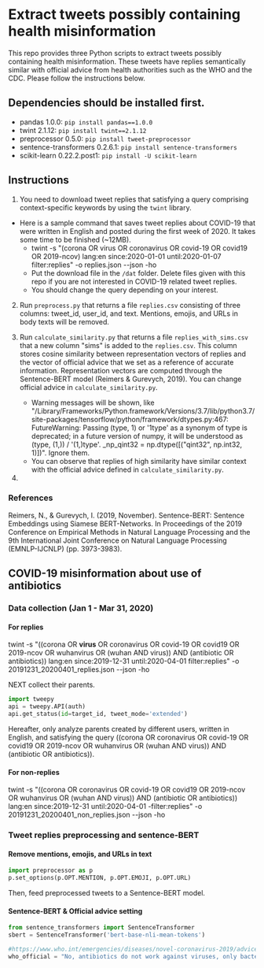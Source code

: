 # Extract tweets possibly containing health misinformation

This repo provides three Python scripts to extract tweets possibly containing health misinformation. These tweets have replies semantically similar with official advice from health authorities such as the WHO and the CDC. Please follow the instructions below. 

## Dependencies should be installed first.
- pandas 1.0.0: `pip install pandas==1.0.0`
- twint 2.1.12: `pip install twint==2.1.12`
- preprocessor 0.5.0: `pip install tweet-preprocessor`
- sentence-transformers 0.2.6.1: `pip install sentence-transformers`
- scikit-learn 0.22.2.post1: `pip install -U scikit-learn`

## Instructions

1) You need to download tweet replies that satisfying a query comprising context-specific keywords by using the `twint` library.

- Here is a sample command that saves tweet replies about COVID-19 that were written in English and posted during the first week of 2020. It takes some time to be finished (~12MB). 
    * twint -s "(corona OR virus OR coronavirus OR covid-19 OR covid19 OR 2019-ncov) lang:en since:2020-01-01 until:2020-01-07 filter:replies" -o replies.json --json -ho
    * Put the download file in the `/dat` folder. Delete files given with this repo if you are not interested in COVID-19 related tweet replies. 
    * You should change the query depending on your interest. 

2) Run `preprocess.py` that returns a file `replies.csv` consisting of three columns: tweet_id, user_id, and text. Mentions, emojis, and URLs in body texts will be removed.

3) Run `calculate_similarity.py` that returns a file `replies_with_sims.csv` that a new column "sims" is added to the `replies.csv`. This column stores cosine similarity between representation vectors of replies and the vector of official advice that we set as a reference of accurate information. Representation vectors are computed through the Sentence-BERT model (Reimers & Gurevych, 2019). You can change official advice in `calculate_similarity.py`.
    * Warning messages will be shown, like "/Library/Frameworks/Python.framework/Versions/3.7/lib/python3.7/site-packages/tensorflow/python/framework/dtypes.py:467: FutureWarning: Passing (type, 1) or '1type' as a synonym of type is deprecated; in a future version of numpy, it will be understood as (type, (1,)) / '(1,)type'.
  _np_qint32 = np.dtype([("qint32", np.int32, 1)])". Ignore them. 
    * You can observe that replies of high similarity have similar context with the official advice defined in `calculate_similarity.py`.
  
4) 

### References
Reimers, N., & Gurevych, I. (2019, November). Sentence-BERT: Sentence Embeddings using Siamese BERT-Networks. In Proceedings of the 2019 Conference on Empirical Methods in Natural Language Processing and the 9th International Joint Conference on Natural Language Processing (EMNLP-IJCNLP) (pp. 3973-3983).

## COVID-19 misinformation about use of antibiotics

### Data collection (Jan 1 - Mar 31, 2020)
#### For replies
twint -s "((corona OR **virus** OR coronavirus OR covid-19 OR covid19 OR 2019-ncov OR wuhanvirus OR (wuhan AND virus)) AND (antibiotic OR antibiotics)) lang:en since:2019-12-31 until:2020-04-01 filter:replies" -o 20191231_20200401_replies.json --json -ho

NEXT collect their parents. 
```python
import tweepy
api = tweepy.API(auth)
api.get_status(id=target_id, tweet_mode='extended')
```
Hereafter, only analyze parents created by different users, written in English, and satisfying the query ((corona OR coronavirus OR covid-19 OR covid19 OR 2019-ncov OR wuhanvirus OR (wuhan AND virus)) AND (antibiotic OR antibiotics)). 


#### For non-replies
twint -s "((corona OR coronavirus OR covid-19 OR covid19 OR 2019-ncov OR wuhanvirus OR (wuhan AND virus)) AND (antibiotic OR antibiotics)) lang:en since:2019-12-31 until:2020-04-01 -filter:replies" -o 20191231_20200401_non_replies.json --json -ho

### Tweet replies preprocessing and sentence-BERT
#### Remove mentions, emojis, and URLs in text
```python
import preprocessor as p
p.set_options(p.OPT.MENTION, p.OPT.EMOJI, p.OPT.URL)
```
Then, feed preprocessed tweets to a Sentence-BERT model.

#### Sentence-BERT & Official advice setting
```python
from sentence_transformers import SentenceTransformer
sbert = SentenceTransformer('bert-base-nli-mean-tokens')

#https://www.who.int/emergencies/diseases/novel-coronavirus-2019/advice-for-public/myth-busters
who_official = "No, antibiotics do not work against viruses, only bacteria. The new coronavirus (2019-nCoV) is a virus and, therefore, antibiotics should not be used as a means of prevention or treatment. However, if you are hospitalized for the 2019-nCoV, you may receive antibiotics because bacterial co-infection is possible."
```

